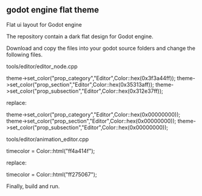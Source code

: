 ## godot engine flat theme
Flat ui layout for Godot engine

The repository contain a dark flat design for Godot engine.

Download and copy the files into your godot source folders and change the following files.

tools/editor/editor_node.cpp

theme->set_color("prop_category","Editor",Color::hex(0x3f3a44ff));
theme->set_color("prop_section","Editor",Color::hex(0x35313aff));
theme->set_color("prop_subsection","Editor",Color::hex(0x312e37ff));

replace:

theme->set_color("prop_category","Editor",Color::hex(0x00000000));
theme->set_color("prop_section","Editor",Color::hex(0x00000000));
theme->set_color("prop_subsection","Editor",Color::hex(0x00000000));


tools/editor/animation_editor.cpp

timecolor = Color::html("ff4a414f");

replace:

timecolor = Color::html("ff275067");


Finally, build and run.
